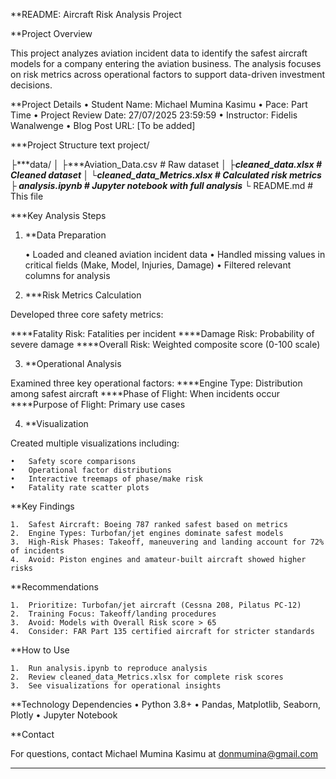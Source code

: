 **README: Aircraft Risk Analysis Project

**Project Overview

This project analyzes aviation incident data to identify the safest aircraft models for a company entering the aviation business. The analysis focuses on risk metrics across operational factors to support data-driven investment decisions.

**Project Details
•	Student Name: Michael Mumina Kasimu
•	Pace: Part Time
•	Project Review Date: 27/07/2025 23:59:59
•	Instructor: Fidelis Wanalwenge
•	Blog Post URL: [To be added]

***Project Structure
text
project/


├***data/
│   ├***Aviation_Data.csv            # Raw dataset
│   ├***cleaned_data.xlsx            # Cleaned dataset
│   └***cleaned_data_Metrics.xlsx    # Calculated risk metrics
├*** analysis.ipynb                   # Jupyter notebook with full analysis
└*** README.md                        # This file

***Key Analysis Steps

1. **Data Preparation

    •	Loaded and cleaned aviation incident data
    •	Handled missing values in critical fields (Make, Model, Injuries, Damage)
    •	Filtered relevant columns for analysis
    
2. ***Risk Metrics Calculation

Developed three core safety metrics:

   ****Fatality Risk: Fatalities per incident
   ****Damage Risk: Probability of severe damage
   ****Overall Risk: Weighted composite score (0-100 scale)
   
3. **Operational Analysis

Examined three key operational factors:
    ****Engine Type: Distribution among safest aircraft
    ****Phase of Flight: When incidents occur
    ****Purpose of Flight: Primary use cases
    
4. **Visualization

Created multiple visualizations including:

    •	Safety score comparisons
    •	Operational factor distributions
    •	Interactive treemaps of phase/make risk
    •	Fatality rate scatter plots
    
**Key Findings

    1.	Safest Aircraft: Boeing 787 ranked safest based on metrics
    2.	Engine Types: Turbofan/jet engines dominate safest models
    3.	High-Risk Phases: Takeoff, maneuvering and landing account for 72% of incidents
    4.	Avoid: Piston engines and amateur-built aircraft showed higher risks
    
**Recommendations

    1.	Prioritize: Turbofan/jet aircraft (Cessna 208, Pilatus PC-12)
    2.	Training Focus: Takeoff/landing procedures
    3.	Avoid: Models with Overall Risk score > 65
    4.	Consider: FAR Part 135 certified aircraft for stricter standards
    
**How to Use

    1.	Run analysis.ipynb to reproduce analysis
    2.	Review cleaned_data_Metrics.xlsx for complete risk scores
    3.	See visualizations for operational insights

**Technology Dependencies
    •	Python 3.8+
    •	Pandas, Matplotlib, Seaborn, Plotly
    •	Jupyter Notebook

**Contact

For questions, contact Michael Mumina Kasimu at donmumina@gmail.com
________________________________________

